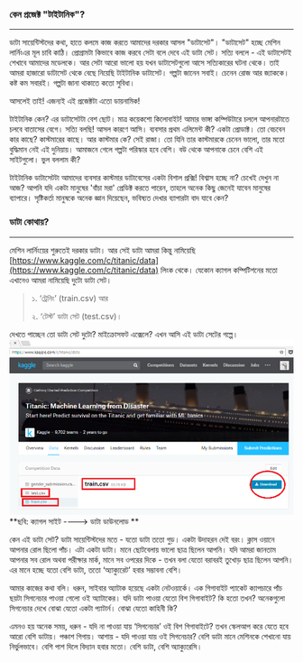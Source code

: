 ### কেন প্রজেক্ট "টাইটানিক"?

---

ডাটা সায়েন্টিস্টদের কথা, হাতে কলমে কাজ করতে আমাদের দরকার আসল "ডাটাসেট"। "ডাটাসেট" হচ্ছে মেশিন লার্নিংএর মূল চাবি কাঠি। প্রোগ্রামটা কিভাবে কাজ করবে সেটা বলে দেবে এই ডাটা সেট। সত্যি বললে - এই ডাটাসেটই শেখাবে আমাদের মডেলকে। আর সেটা আরো ভালো হয় যখন ডাটাসেটগুলো আসে সত্যিকারের ঘটনা থেকে। তাই আমরা হাজারো ডাটাসেট থেকে বেছে নিয়েছি টাইটানিক ডাটাসেট। গল্পটা জানেন সবাই। চেনেন রোজ আর জ্যাককে। কষ্ট কম সবারই। গল্পটা জানা থাকাতে কতো সুবিধা।

আসলেই তাই! এজন্যই এই প্রজেক্টটা এতো ডায়নামিক!

টাইটানিক কেন? এর ডাটাসেটটা বেশ ছোট। মাত্র কয়েকশো কিলোবাইট! আমার ভাঙ্গা কম্পিউটারে চললে আপনারটাতে চলবে বাতাসের বেগে। সত্যি বলছি! আসল কারণে আসি। ব্যবসার প্রথম এলিমেন্ট কী? একটা প্রোডাক্ট। তো বেচবেন কার কাছে? কাস্টমারের কাছে। আর কাস্টমার কে? সেই রাজা। তো যিনি তার কাস্টমারকে চেনেন ভালো, তার মতো বুদ্ধিমান নেই এই দুনিয়ায়। আমাজনে গেলে গল্পটা পরিস্কার হবে বেশি। বউ থেকে আপনাকে চেনে বেশি এই সাইটগুলো। ভুল বললাম কী?

টাইটানিক ডাটাসেটটা আমাদের ব্যবসার কাস্টমার ডাটাবেসের একটা বিশাল প্রক্সি! বিশ্বাস হচ্ছে না? চেখেই দেখুন না আজ? আপনি যদি একটা মানুষের 'বাঁচা মরা' প্রেডিক্ট করতে পারেন, তাহলে অনেক কিছু জেনেই যাবেন মানুষের ব্যাপারে। সৃষ্টিকর্তা মানুষকে অনেক জ্ঞান দিয়েছেন, ভবিষ্যত দেখার ব্যাপারটা বাদ যাবে কেন?

### ডাটা কোথায়?

---

মেশিন লার্নিংয়ের শুরুতেই দরকার ডাটা। আর সেই ডাটা আমরা কিন্তু নামিয়েছি [https://www.kaggle.com/c/titanic/data](https://www.kaggle.com/c/titanic/data) লিংক থেকে। যেকোন ক্যাগল কম্পিটিশনের মতো এখানেও আমরা নামিয়েছি দুটো ডাটা সেট।

> ১. ‘ট্রেনিং’ \(train.csv\) আর
>
> ২. ‘টেস্ট’ ডাটা সেট \(test.csv\)।

দেখতে পাচ্ছেন তো ডাটা সেট দুটো? মাইক্রোসফট এক্সেলে? এখন আসি এই ডাটা সেটের গল্পে।![](/assets/data.png)**ছবি: ক্যাগল সাইট ----&gt; ডাটা ডাউনলোড **

কেন এই ডাটা সেট? ডাটা সায়েন্টিস্টদের মতে - যতো ডাটা ততো গুড়। একটা উদাহরন দেই বরং। ক্লাস ওয়ানে আপনার রোল ছিলো পাঁচ। এটা একটা ডাটা। মানে ছোটবেলায় ভালো ছাত্র ছিলেন আপনি। যদি আমরা জানতাম আপনার সব রোল অথবা পরীক্ষার মার্ক, মানে সব ওপরের দিকে - তখন বলা যেতো বরাবরই তুখোড় ছাত্র ছিলেন আপনি। এর মানে হচ্ছে যতো বেশি ডাটা, ততো ‘অ্যাক্যুরেট’ হবার সম্ভাবনা বেশি।

আমার কাজের কথা বলি। ধরুন, সাইবার অ্যাটাক হয়েছে একটা নেটওয়ার্কে। এক গিগাবাইট প্যাকেট ক্যাপচারে পাঁচ ছয়টা সিগনেচার পাওয়া গেলো ওই অ্যাটাকের। যদি ডাটা পাওয়া যেতো বিশ গিগাবাইট? কি হতো তখন? অনেকগুলো সিগনেচার দেখে বোঝা যেতো একটা প্যাটার্ন। বোঝা যেতো কাহিনী কি?

এমনও হয় অনেক সময়, ধরুন - যদি না পাওয়া যায় ‘সিগনেচার’ ওই বিশ গিগাবাইটে? তখন স্কেলআপ করে যেতে হবে আরো বেশি ডাটায়। পঞ্চাশ গিগায়। আশায় - যদি পাওয়া যায় ওই সিগনেচার? বেশি ডাটা মানে মেশিনকে শেখানো যায় নির্ভুলভাবে। বেশি পাশ দিলে বিদ্যান হবার মতো। বেশি ডাটা, বেশি অ্যাক্যুরেসি।

